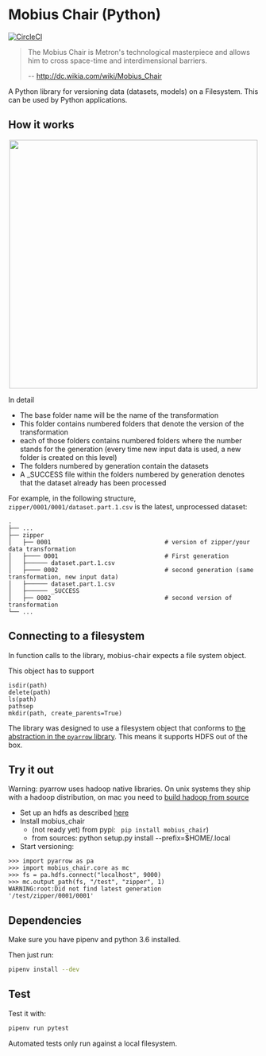 # Mobius Chair (Python)

[![CircleCI](https://circleci.com/gh/DiscoverAI/mobius-chair-python.svg?style=svg)](https://circleci.com/gh/DiscoverAI/mobius-chair-python)

> The Mobius Chair is Metron's technological masterpiece and allows him to cross space-time and interdimensional barriers.
>
> -- http://dc.wikia.com/wiki/Mobius_Chair

A Python library for versioning data (datasets, models) on a Filesystem. This can be used by Python applications.

## How it works

 <p align="center">
  <img src="https://github.com/DiscoverAI/mobius-chair-python/raw/master/docu/mobius_chair_versioning.png" width="500">
</p>

In detail
 - The base folder name will be the name of the transformation
 - This folder contains numbered folders that denote the version of the transformation
 - each of those folders contains numbered folders where the number stands
 for the generation (every time new input data is used, a new folder is created on this level)
 - The folders numbered by generation contain the datasets
 - A _SUCCESS file within the folders numbered by generation denotes that the dataset already
 has been processed

For example, in the following structure,
`zipper/0001/0001/dataset.part.1.csv` is the latest, unprocessed dataset:

    .
    ├── ...
    ├── zipper
    │   ├── 0001                                # version of zipper/your data transformation
    │   ├──── 0001                              # First generation
    │   ├────── dataset.part.1.csv
    │   ├──── 0002                              # second generation (same transformation, new input data)
    │   ├────── dataset.part.1.csv
    │   ├────── _SUCCESS
    │   ├── 0002                                # second version of transformation
    └── ...

## Connecting to a filesystem

In function calls to the library, mobius-chair expects
a file system object.

This object has to support

    isdir(path)
    delete(path)
    ls(path)
    pathsep
    mkdir(path, create_parents=True)

The library was designed to use a filesystem object that conforms to
[the abstraction in the `pyarrow` library](https://github.com/apache/arrow/blob/9178ad8c3c9ea371c3b7edb3fcee3073f5082bdc/python/pyarrow/filesystem.py#L29).
This means it supports HDFS out of the box.


## Try it out

Warning: pyarrow uses hadoop native libraries.
On unix systems they ship with a hadoop distribution,
on mac you need to [build hadoop from source](https://medium.com/@faizanahemad/hadoop-native-libraries-installation-on-mac-osx-d8338a6923db)

- Set up an hdfs as described [here](https://hadoop.apache.org/docs/r3.0.3/hadoop-project-dist/hadoop-common/SingleCluster.html)
- Install mobius_chair
  - (not ready yet) from pypi: ` pip install mobius_chair`)
  - from sources: python setup.py install --prefix=$HOME/.local
- Start versioning:

```python3
>>> import pyarrow as pa
>>> import mobius_chair.core as mc
>>> fs = pa.hdfs.connect("localhost", 9000)
>>> mc.output_path(fs, "/test", "zipper", 1)
﻿WARNING:root:Did not find latest generation
'/test/zipper/0001/0001'
```

## Dependencies
Make sure you have pipenv and python 3.6 installed.

Then just run:
```bash
pipenv install --dev
```

## Test
Test it with:
```bash
pipenv run pytest
```
Automated tests only run against a local filesystem.
